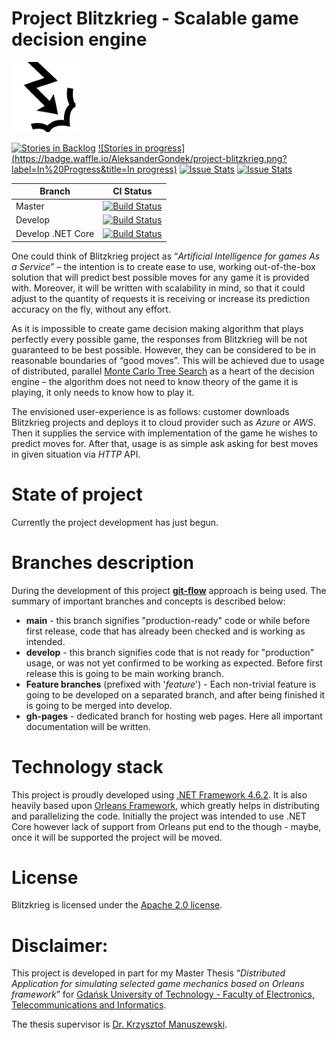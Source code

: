 Project Blitzkrieg - Scalable game decision engine
=======

 ![Blitzkrieg logo](https://raw.githubusercontent.com/AleksanderGondek/project-blitzkrieg/master/assets/images/logo/blitzkrieg-logo.png)

 [![Stories in Backlog](https://badge.waffle.io/AleksanderGondek/project-blitzkrieg.png?label=backlog&title=Backlog)](https://waffle.io/AleksanderGondek/project-blitzkrieg)
 [![Stories in progress](https://badge.waffle.io/AleksanderGondek/project-blitzkrieg.png?label=In%20Progress&title=In progress)](https://waffle.io/AleksanderGondek/project-blitzkrieg)
 [![Issue Stats](http://issuestats.com/github/AleksanderGondek/project-blitzkrieg/badge/pr)](http://issuestats.com/github/AleksanderGondek/project-blitzkrieg)
 [![Issue Stats](http://issuestats.com/github/AleksanderGondek/project-blitzkrieg/badge/issue)](http://issuestats.com/github/AleksanderGondek/project-blitzkrieg)

 | Branch            | CI Status                                                                                                                                                           |
 |-------------------|---------------------------------------------------------------------------------------------------------------------------------------------------------------------|
 | Master            | [![Build Status](https://travis-ci.org/AleksanderGondek/project-blitzkrieg.svg?branch=master)](https://travis-ci.org/AleksanderGondek/project-blitzkrieg)           |
 | Develop           | [![Build Status](https://travis-ci.org/AleksanderGondek/project-blitzkrieg.svg?branch=develop)](https://travis-ci.org/AleksanderGondek/project-blitzkrieg)          |
 | Develop .NET Core | [![Build Status](https://travis-ci.org/AleksanderGondek/project-blitzkrieg.svg?branch=develop-net-core)](https://travis-ci.org/AleksanderGondek/project-blitzkrieg) |

One could think of Blitzkrieg project as “_Artificial Intelligence for games As a Service_” – the intention is to create ease to use, working out-of-the-box solution that will predict best possible moves for any game it is provided with. Moreover, it will be written with scalability in mind, so that it could adjust to the quantity of requests it is receiving or increase its prediction accuracy on the fly, without any effort.

As it is impossible to create game decision making algorithm that plays perfectly every possible game, the responses from Blitzkrieg will be not guaranteed to be best possible. However, they can be considered to be in reasonable boundaries of “good moves”. This will be achieved due to usage of distributed, parallel [Monte Carlo Tree Search](http://jeffbradberry.com/posts/2015/09/intro-to-monte-carlo-tree-search/) as a heart of the decision engine – the algorithm does not need to know theory of the game it is playing, it only needs to know how to play it.

The envisioned user-experience is as follows: customer downloads Blitzkrieg projects and deploys it to cloud provider such as _Azure_ or _AWS_. Then it supplies the service with implementation of the game he wishes to predict moves for. After that, usage is as simple ask asking for best moves in given situation via _HTTP_ API.

State of project
=======
Currently the project development has just begun.

Branches description
=======
During the development of this project [**git-flow**](http://nvie.com/posts/a-successful-git-branching-model/) approach is being used.
The summary of important branches and concepts is described below:

* __main__ - this branch signifies "production-ready" code or while before first release, code that has already been checked and is working as intended.
* __develop__ - this branch signifies code that is not ready for "production" usage, or was not yet confirmed to be working as expected. Before first release this is going to be main working branch.
* __Feature branches__ (prefixed with '_feature_') - Each non-trivial feature is going to be developed on a separated branch, and after being finished it is going to be merged into develop.
* __gh-pages__ - dedicated branch for hosting web pages. Here all important documentation will be written.

Technology stack
=======

This project is proudly developed using [.NET Framework 4.6.2](https://dotnet.github.io/https://msdn.microsoft.com/en-us/library/bb822049(v=vs.110).aspx). It is also heavily based upon [Orleans Framework](http://dotnet.github.io/orleans/), which greatly helps in distributing and parallelizing the code.
Initially the project was intended to use .NET Core however lack of support from Orleans put end to the though - maybe, once it will be supported the project will be moved.

License
=======
Blitzkrieg is licensed under the [Apache 2.0 license](https://github.com/AleksanderGondek/project-blitzkrieg/blob/master/LICENSE).

Disclaimer:
=======
This project is developed in part for my Master Thesis “_Distributed Application for simulating selected game mechanics based on Orleans framework_” for [Gdańsk University of Technology - Faculty of Electronics, Telecommunications and Informatics](http://www.pg.gda.pl/en/index.php/faculties/weti).

The thesis supervisor is [Dr. Krzysztof Manuszewski](http://pg.edu.pl/e105b88b3e_krzysztof.manuszewski).
